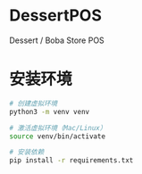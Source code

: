# DessertPOS
Dessert / Boba Store POS
# 安装环境

```bash
# 创建虚拟环境
python3 -m venv venv

# 激活虚拟环境（Mac/Linux）
source venv/bin/activate

# 安装依赖
pip install -r requirements.txt



